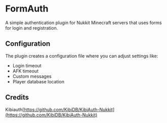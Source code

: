 # FormAuth

A simple authentication plugin for Nukkit Minecraft servers that uses forms for login and registration.

## Configuration

The plugin creates a configuration file where you can adjust settings like:
- Login timeout
- AFK timeout
- Custom messages
- Player database location

## Credits
Kibiauth[https://github.com/KibiDB/KibiAuth-Nukkit](https://github.com/KibiDB/KibiAuth-Nukkit)
